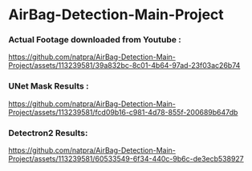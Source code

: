 # AirBag-Detection-Main-Project


### Actual Footage downloaded from Youtube :
https://github.com/natpra/AirBag-Detection-Main-Project/assets/113239581/39a832bc-8c01-4b64-97ad-23f03ac26b74



### UNet Mask Results :
https://github.com/natpra/AirBag-Detection-Main-Project/assets/113239581/fcd09b16-c981-4d78-855f-200689b647db



### Detectron2 Results:
https://github.com/natpra/AirBag-Detection-Main-Project/assets/113239581/60533549-6f34-440c-9b6c-de3ecb538927
